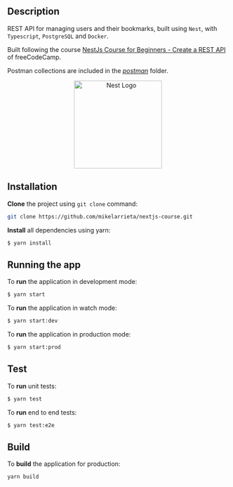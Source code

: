 ## Description
REST API for managing users and their bookmarks, built using `Nest`, with `Typescript`, `PostgreSQL` and `Docker`.

Built following the course [NestJs Course for Beginners - Create a REST API](https://www.youtube.com/watch?v=GHTA143_b-s) of freeCodeCamp.

Postman collections are included in the [*postman*](./postman/) folder.

<p align="center">
  <a href="http://nestjs.com/" target="blank"><img src="https://nestjs.com/img/logo-small.svg" width="200" alt="Nest Logo" /></a>
</p>

## Installation
**Clone** the project using `git clone` command:
```bash
git clone https://github.com/mikelarrieta/nextjs-course.git
```

**Install** all dependencies using yarn:
```bash
$ yarn install
```

## Running the app
To **run** the application in development mode:
```bash
$ yarn start
```

To **run** the application in watch mode:
```bash
$ yarn start:dev
```

To **run** the application in production mode:
```bash
$ yarn start:prod
```

## Test
To **run** unit tests:
```bash
$ yarn test
```

To **run** end to end tests:
```bash
$ yarn test:e2e
```

## Build
To **build** the application for production:
```bash
yarn build
```